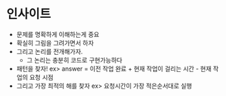 # 인사이트

- 문제를 명확하게 이해하는게 중요
- 확실히 그림을 그려가면서 하자
- 그리고 논리를 전개해가자.
  - 그 논리는 충분히 코드로 구현가능하다
- 패턴을 찾자! ex> answer = 이전 작업 완료 + 현재 작업이 걸리는 시간 - 현재 작업의 요청 시점
- 그리고 가장 최적의 해를 찾자 ex> 요청시간이 가장 적은순서대로 실행
